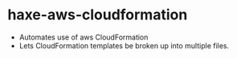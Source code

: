 # haxe-aws-cloudformation

* Automates use of aws CloudFormation
* Lets CloudFormation templates be broken up into multiple files.